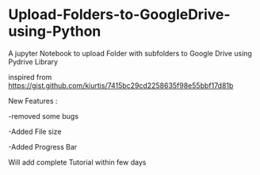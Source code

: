 # Upload-Folders-to-GoogleDrive-using-Python
A jupyter Notebook to upload Folder with subfolders to Google Drive using Pydrive Library

inspired from   https://gist.github.com/kiurtis/7415bc29cd2258635f98e55bbf17d81b

New Features :

-removed some bugs

-Added File size

-Added Progress Bar


Will add complete Tutorial within few days
